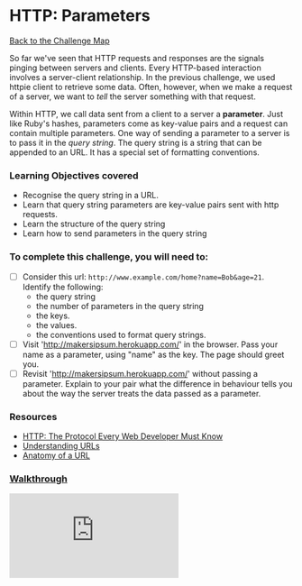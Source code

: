 # HTTP: Parameters

[Back to the Challenge Map](README.md)

So far we've seen that HTTP requests and responses are the signals pinging between servers and clients. Every HTTP-based interaction involves a server-client relationship. In the previous challenge, we used httpie client to retrieve some data. Often, however, when we make a request of a server, we want to *tell* the server something with that request.

Within HTTP, we call data sent from a client to a server a **parameter**. Just like Ruby's hashes, parameters come as key-value pairs and a request can contain multiple parameters. One way of sending a parameter to a server is to pass it in the *query string*. The query string is a string that can be appended to an URL. It has a special set of formatting conventions.


### Learning Objectives covered
- Recognise the query string in a URL.
- Learn that query string parameters are key-value pairs sent with http requests.
- Learn the structure of the query string
- Learn how to send parameters in the query string

### To complete this challenge, you will need to:

- [ ] Consider this url: `http://www.example.com/home?name=Bob&age=21`. Identify the following:
  - the query string
  - the number of parameters in the query string
  - the keys.
  - the values.
  - the conventions used to format query strings.
- [ ] Visit 'http://makersipsum.herokuapp.com/' in the browser. Pass your name as a parameter, using "name" as the key. The page should greet you.
- [ ] Revisit 'http://makersipsum.herokuapp.com/' without passing a parameter. Explain to your pair what the difference in behaviour tells you about the way the server treats the data passed as a parameter.

### Resources

- [HTTP: The Protocol Every Web Developer Must
  Know](http://code.tutsplus.com/tutorials/http-the-protocol-every-web-developer-must-know-part-1--net-31177)
- [Understanding
  URLs](http://www.tutorialspoint.com/html/understanding_url_tutorial.htm)
- [Anatomy of a URL](http://doepud.co.uk/blog/anatomy-of-a-url)

### [Walkthrough](walkthroughs/http_parameters.md)


![Tracking pixel](https://githubanalytics.herokuapp.com/course/intro_to_the_web/http_parameters.md)
